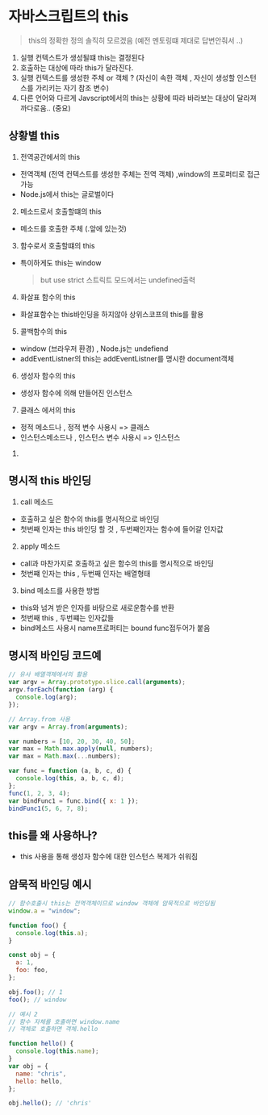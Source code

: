# 자바스크립트의 this

> this의 정확한 정의 솔직히 모르겠음 (예전 멘토링떄 제대로 답변안줘서 ..)

1. 실행 컨텍스트가 생성될떄 this는 결정된다
2. 호출하는 대상에 따라 this가 달라진다.
3. 실행 컨텍스트를 생성한 주체 or 객체 ? (자신이 속한 객체 , 자신이 생성할 인스턴스를 가리키는 자기 참조 변수)
4. 다른 언어와 다르게 Javscript에서의 this는 상황에 따라 바라보는 대상이 달라져 까다로움.. (중요)

## 상황별 this

1. 전역공간에서의 this

- 전역객체 (전역 컨텍스트를 생성한 주체는 전역 객체) ,window의 프로퍼티로 접근가능
- Node.js에서 this는 글로벌이다

2. 메소드로서 호출할떄의 this

- 메소드를 호출한 주체 (.앞에 있는것)

3. 함수로서 호출할떄의 this

- 특이하게도 this는 window
  > but use strict 스트릭트 모드에서는 undefined출력

4. 화살표 함수의 this

- 화살표함수는 this바인딩을 하지않아 상위스코프의 this를 활용

5. 콜백함수의 this

- window (브라우저 환경) , Node.js는 undefiend
- addEventListner의 this는 addEventListner를 명시한 document객체

6. 생성자 함수의 this

- 생성자 함수에 의해 만들어진 인스턴스

7. 클래스 에서의 this

- 정적 메소드나 , 정적 변수 사용시 => 클래스
- 인스턴스메소드나 , 인스턴스 변수 사용시 => 인스턴스

1.

## 명시적 this 바인딩

1. call 메소드

- 호출하고 싶은 함수의 this를 명시적으로 바인딩
- 첫번째 인자는 this 바인딩 할 것 , 두번째인자는 함수에 들어갈 인자값

2. apply 메소드

- call과 마찬가지로 호출하고 싶은 함수의 this를 명시적으로 바인딩
- 첫번쨰 인자는 this , 두번째 인자는 배열형태

3. bind 메소드를 사용한 방법

- this와 넘겨 받은 인자를 바탕으로 새로운함수를 반환
- 첫번째 this , 두번쨰는 인자값들
- bind메소드 사용시 name프로퍼티는 bound func접두어가 붙음

## 명시적 바인딩 코드예

```js
// 유사 배열객체에서의 활용
var argv = Array.prototype.slice.call(arguments);
argv.forEach(function (arg) {
  console.log(arg);
});

// Array.from 사용
var argv = Array.from(arguments);

var numbers = [10, 20, 30, 40, 50];
var max = Math.max.apply(null, numbers);
var max = Math.max(...numbers);

var func = function (a, b, c, d) {
  console.log(this, a, b, c, d);
};
func(1, 2, 3, 4);
var bindFunc1 = func.bind({ x: 1 });
bindFunc1(5, 6, 7, 8);
```

## this를 왜 사용하나?

- this 사용을 통해 생성자 함수에 대한 인스턴스 복제가 쉬워짐

## 암묵적 바인딩 예시

```js
// 함수호출시 this는 전역객체이므로 window 객체에 암묵적으로 바인딩됨
window.a = "window";

function foo() {
  console.log(this.a);
}

const obj = {
  a: 1,
  foo: foo,
};

obj.foo(); // 1
foo(); // window

// 예시 2
// 함수 자체를 호출하면 window.name
// 객체로 호출하면 객체.hello

function hello() {
  console.log(this.name);
}
var obj = {
  name: "chris",
  hello: hello,
};

obj.hello(); // 'chris'
```
